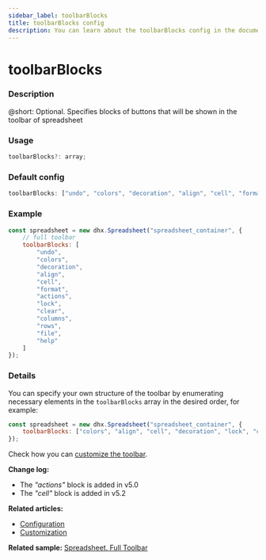 ```yaml
---
sidebar_label: toolbarBlocks
title: toolbarBlocks config
description: You can learn about the toolbarBlocks config in the documentation of the DHTMLX JavaScript Spreadsheet library. Browse developer guides and API reference, try out code examples and live demos, and download a free 30-day evaluation version of DHTMLX Spreadsheet.
---
```


# toolbarBlocks

### Description

@short: Optional. Specifies blocks of buttons that will be shown in the toolbar of spreadsheet

### Usage

~~~jsx
toolbarBlocks?: array;
~~~

### Default config

~~~jsx
toolbarBlocks: ["undo", "colors", "decoration", "align", "cell", "format", "actions"]
~~~

### Example

~~~jsx {3-15}
const spreadsheet = new dhx.Spreadsheet("spreadsheet_container", {
    // full toolbar
    toolbarBlocks: [
        "undo",
        "colors",
        "decoration",
        "align",
        "cell",
        "format",
        "actions", 
        "lock",
        "clear",
        "columns",
        "rows",
        "file",
        "help"
    ]
});
~~~

### Details

You can specify your own structure of the toolbar by enumerating necessary elements in the `toolbarBlocks` array in the desired order, for example:

~~~jsx
const spreadsheet = new dhx.Spreadsheet("spreadsheet_container", {
    toolbarBlocks: ["colors", "align", "cell", "decoration", "lock", "clear"]
});
~~~

Check how you can [customize the toolbar](customization.md/#toolbar).

**Change log:**
- The *"actions"* block is added in v5.0 
- The *"cell"* block is added in v5.2

**Related articles:**
- [Configuration](configuration.md#toolbar)
- [Customization](customization.md)

**Related sample:** [Spreadsheet. Full Toolbar](https://snippet.dhtmlx.com/kpm017nx)